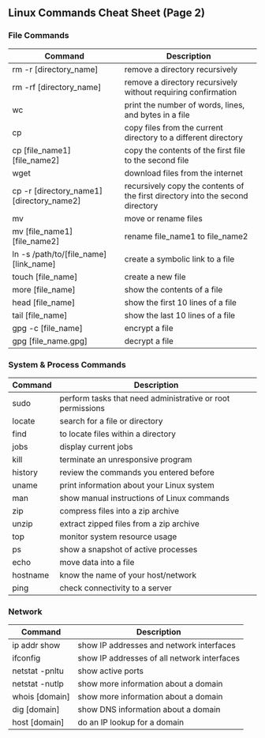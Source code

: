 ## Linux Commands Cheat Sheet (Page 2)

### File Commands

| Command | Description |
|--------|-------------|
| rm -r [directory_name] | remove a directory recursively |
| rm -rf [directory_name] | remove a directory recursively without requiring confirmation |
| wc | print the number of words, lines, and bytes in a file |
| cp | copy files from the current directory to a different directory |
| cp [file_name1] [file_name2] | copy the contents of the first file to the second file |
| wget | download files from the internet |
| cp -r [directory_name1] [directory_name2] | recursively copy the contents of the first directory into the second directory |
| mv | move or rename files |
| mv [file_name1] [file_name2] | rename file_name1 to file_name2 |
| ln -s /path/to/[file_name] [link_name] | create a symbolic link to a file |
| touch [file_name] | create a new file |
| more [file_name] | show the contents of a file |
| head [file_name] | show the first 10 lines of a file |
| tail [file_name] | show the last 10 lines of a file |
| gpg -c [file_name] | encrypt a file |
| gpg [file_name.gpg] | decrypt a file |

### System & Process Commands

| Command | Description |
|--------|-------------|
| sudo | perform tasks that need administrative or root permissions |
| locate | search for a file or directory |
| find | to locate files within a directory |
| jobs | display current jobs |
| kill | terminate an unresponsive program |
| history | review the commands you entered before |
| uname | print information about your Linux system |
| man | show manual instructions of Linux commands |
| zip | compress files into a zip archive |
| unzip | extract zipped files from a zip archive |
| top | monitor system resource usage |
| ps | show a snapshot of active processes |
| echo | move data into a file |
| hostname | know the name of your host/network |
| ping | check connectivity to a server |

### Network

| Command | Description |
|--------|-------------|
| ip addr show | show IP addresses and network interfaces |
| ifconfig | show IP addresses of all network interfaces |
| netstat -pnltu | show active ports |
| netstat -nutlp | show more information about a domain |
| whois [domain] | show more information about a domain |
| dig [domain] | show DNS information about a domain |
| host [domain] | do an IP lookup for a domain |